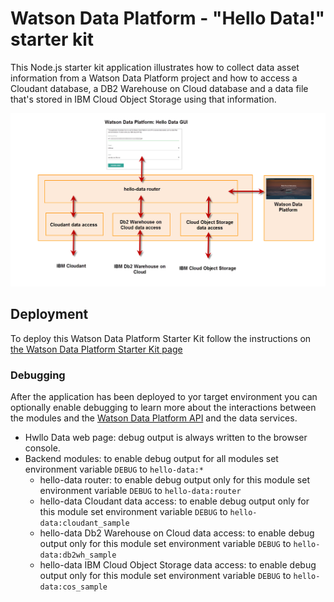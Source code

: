 # Watson Data Platform - "Hello Data!" starter kit
This Node.js starter kit application illustrates how to collect data asset information from a Watson Data Platform project and how to access a Cloudant database, a DB2 Warehouse on Cloud database and a data file that's stored in IBM Cloud Object Storage using that information.

![overview](img/skit_overview.png)

## Deployment
To deploy this Watson Data Platform Starter Kit follow the instructions on [the Watson Data Platform Starter Kit page](https://dev-console.stage1.bluemix.net/developer/dataplatform/starter-kits)

### Debugging 
After the application has been deployed to yor target environment you can optionally enable debugging to learn more about the interactions between the modules and the [Watson Data Platform API](https://wdp-api-registry.mybluemix.net/api-explorer/) and the data services.
 * Hwllo Data web page: debug output is always written to the browser console.
 * Backend modules: to enable debug output for all modules set environment variable `DEBUG` to `hello-data:*`
   * hello-data router: to enable debug output only for this module set environment variable `DEBUG` to `hello-data:router`
   * hello-data Cloudant data access: to enable debug output only for this module set environment variable `DEBUG` to `hello-data:cloudant_sample`
   * hello-data Db2 Warehouse on Cloud data access: to enable debug output only for this module set environment variable `DEBUG` to `hello-data:db2wh_sample`
   * hello-data IBM Cloud Object Storage data access: to enable debug output only for this module set environment variable `DEBUG` to `hello-data:cos_sample`
